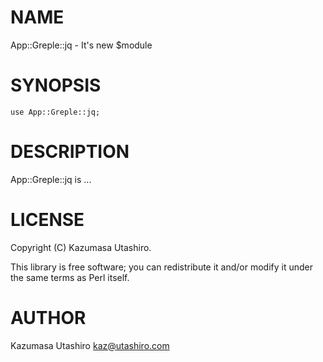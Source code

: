 # NAME

App::Greple::jq - It's new $module

# SYNOPSIS

    use App::Greple::jq;

# DESCRIPTION

App::Greple::jq is ...

# LICENSE

Copyright (C) Kazumasa Utashiro.

This library is free software; you can redistribute it and/or modify
it under the same terms as Perl itself.

# AUTHOR

Kazumasa Utashiro <kaz@utashiro.com>
